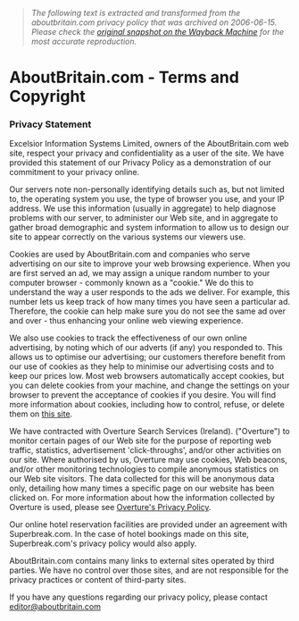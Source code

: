 > *The following text is extracted and transformed from the aboutbritain.com privacy policy that was archived on 2006-06-15. Please check the [original snapshot on the Wayback Machine](https://web.archive.org/web/20060615072841id_/http%3A//www.aboutbritain.com/Privacy.htm) for the most accurate reproduction.*

# AboutBritain.com - Terms and Copyright

  


### Privacy Statement

Excelsior Information Systems Limited, owners of the AboutBritain.com web site, respect your privacy and confidentiality as a user of the site. We have provided this statement of our Privacy Policy as a demonstration of our commitment to your privacy online. 

Our servers note non-personally identifying details such as, but not limited to, the operating system you use, the type of browser you use, and your IP address. We use this information (usually in aggregate) to help diagnose problems with our server, to administer our Web site, and in aggregate to gather broad demographic and system information to allow us to design our site to appear correctly on the various systems our viewers use. 

Cookies are used by AboutBritain.com and companies who serve advertising on our site to improve your web browsing experience. When you are first served an ad, we may assign a unique random number to your computer browser - commonly known as a "cookie." We do this to understand the way a user responds to the ads we deliver. For example, this number lets us keep track of how many times you have seen a particular ad. Therefore, the cookie can help make sure you do not see the same ad over and over - thus enhancing your online web viewing experience.

We also use cookies to track the effectiveness of our own online advertising, by noting which of our adverts (if any) you responded to. This allows us to optimise our advertising; our customers therefore benefit from our use of cookies as they help to minimise our advertising costs and to keep our prices low. Most web browsers automatically accept cookies, but you can delete cookies from your machine, and change the settings on your browser to prevent the acceptance of cookies if you desire. You will find more information about cookies, including how to control, refuse, or delete them on [this site](http://www.aboutcookies.org/). 

We have contracted with Overture Search Services (Ireland). ("Overture") to monitor certain pages of our Web site for the purpose of reporting web traffic, statistics, advertisement 'click-throughs', and/or other activities on our site. Where authorised by us, Overture may use cookies, Web beacons, and/or other monitoring technologies to compile anonymous statistics on our Web site visitors. The data collected for this will be anonymous data only, detailing how many times a specific page on our website has been clicked on. For more information about how the information collected by Overture is used, please see [Overture's Privacy Policy](http://www.content.overture.com/d/UKm/legal/privacypolicy.jhtml). 

Our online hotel reservation facilities are provided under an agreement with Superbreak.com. In the case of hotel bookings made on this site, Superbreak.com's privacy policy would also apply. 

AboutBritain.com contains many links to external sites operated by third parties. We have no control over those sites, and are not responsible for the privacy practices or content of third-party sites. 

If you have any questions regarding our privacy policy, please contact [editor@aboutbritain.com](mailto:editor@aboutbritain.com)
